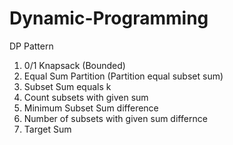 # Dynamic-Programming
DP Pattern

1. 0/1 Knapsack (Bounded)
2. Equal Sum Partition (Partition equal subset sum)
3. Subset Sum equals k
4. Count subsets with given sum
5. Minimum Subset Sum difference
6. Number of subsets with given sum differnce
7. Target Sum
